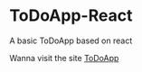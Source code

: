 # ToDoApp-React

A basic ToDoApp based on react

 Wanna visit the site [ToDoApp](https://todoapp-netlify.netlify.app/)

